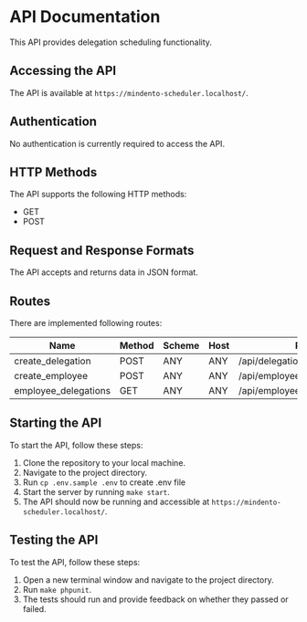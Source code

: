 # API Documentation
This API provides delegation scheduling functionality.

## Accessing the API
The API is available at `https://mindento-scheduler.localhost/`.

## Authentication
No authentication is currently required to access the API.

## HTTP Methods
The API supports the following HTTP methods:

- GET
- POST

## Request and Response Formats
The API accepts and returns data in JSON format.

## Routes
There are implemented following routes:

| Name                 | Method | Scheme | Host | Path                           |
|----------------------|--------|--------|------|--------------------------------|
| create_delegation    | POST   | ANY    | ANY  | /api/delegation                |
| create_employee      | POST   | ANY    | ANY  | /api/employee                  |
| employee_delegations | GET    | ANY    | ANY  | /api/employee/{id}/delegations |


## Starting the API
To start the API, follow these steps:

1. Clone the repository to your local machine.
2. Navigate to the project directory.
3. Run `cp .env.sample .env` to create .env file
4. Start the server by running `make start`.
5. The API should now be running and accessible at `https://mindento-scheduler.localhost/`.

## Testing the API
To test the API, follow these steps:

1. Open a new terminal window and navigate to the project directory.
2. Run `make phpunit`.
3. The tests should run and provide feedback on whether they passed or failed.
